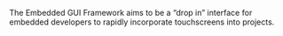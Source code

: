 The Embedded GUI Framework aims to be a “drop in” interface for embedded developers to rapidly incorporate touchscreens into projects.